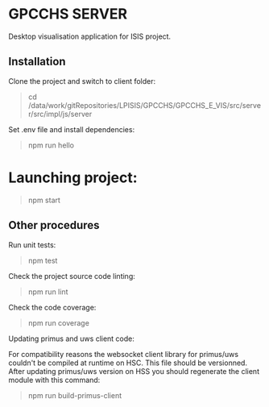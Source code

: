 # GPCCHS SERVER

Desktop visualisation application for ISIS project.

## Installation 

Clone the project and switch to client folder:
> cd /data/work/gitRepositories/LPISIS/GPCCHS/GPCCHS_E_VIS/src/server/src/impl/js/server

Set .env file and install dependencies:
> npm run hello

# Launching project:

> npm start

## Other procedures

Run unit tests:
> npm test

Check the project source code linting:
> npm run lint

Check the code coverage:
> npm run coverage

Updating primus and uws client code:

For compatibility reasons the websocket client library for primus/uws couldn't be compiled at runtime on HSC.
This file should be versionned. 
After updating primus/uws version on HSS you should regenerate the client module with this command:

> npm run build-primus-client
